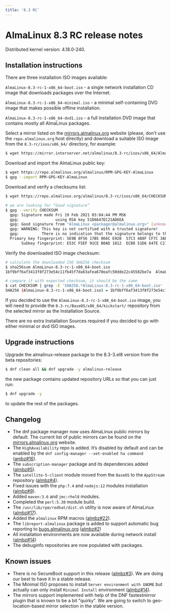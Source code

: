 ```yaml
---
title: '8.3 RC'
---
```

# AlmaLinux 8.3 RC release notes

Distributed kernel version: 4.18.0-240.

## Installation instructions

There are three installation ISO images available:

`AlmaLinux-8.3-rc-1-x86_64-boot.iso` - a single network installation CD image
that downloads packages over the Internet.

`AlmaLinux-8.3-rc-1-x86_64-minimal.iso` - a minimal self-containing DVD image
that makes possible offline installation.

`AlmaLinux-8.3-rc-1-x86_64-dvd1.iso` - a full installation DVD image that
contains mostly all AlmaLinux packages.

Select a mirror listed on the
[mirrors.almalinux.org](https://mirrors.almalinux.org/) website (please,
don't use the `repo.almalinux.org` host directly) and download a suitable ISO
image from the `8.3-rc/isos/x86_64/` directory, for example:

```bash
$ wget https://mirror.interserver.net/almalinux/8.3-rc/isos/x86_64/AlmaLinux-8.3-rc-1-x86_64-boot.iso
```

Download and import the AlmaLinux public key:

```bash
$ wget https://repo.almalinux.org/almalinux/RPM-GPG-KEY-AlmaLinux
$ gpg --import RPM-GPG-KEY-AlmaLinux
```

Download and verify a checksums list:

```bash
$ wget https://repo.almalinux.org/almalinux/8.3-rc/isos/x86_64/CHECKSUM

# we are looking for “Good signature” 
$ gpg --verify CHECKSUM 
  gpg: Signature made Fri 19 Feb 2021 03:04:44 PM MSK
  gpg:                using RSA key 51D6647EC21AD6EA
  gpg: Good signature from "AlmaLinux <packager@almalinux.org>" [unknown]
  gpg: WARNING: This key is not certified with a trusted signature!
  gpg:          There is no indication that the signature belongs to the owner.
  Primary key fingerprint: 5E9B 8F56 17B5 066C E920  57C3 488F CF7C 3ABB 34F8
       Subkey fingerprint: E53C F5EF 91CE B0AD 1812  ECB8 51D6 647E C21A D6EA
```

Verify the downloaded ISO image checksum:

```bash
# calculate the downloaded ISO SHA256 checksum
$ sha256sum AlmaLinux-8.3-rc-1-x86_64-boot.iso 
1bf9bff6af3413f8f273e54c11fb45f7da63afea670eafc50dde22c45582be7a  AlmaLinux-8.3-rc-1-x86_64-boot.iso

# compare it with expected checksum, it should be the same
$ cat CHECKSUM | grep -E 'SHA256.*AlmaLinux-8.3-rc-1-x86_64-boot.iso'
SHA256 (AlmaLinux-8.3-rc-1-x86_64-boot.iso) = 1bf9bff6af3413f8f273e54c11fb45f7da63afea670eafc50dde22c45582be7a
```

If you decided to use the `AlmaLinux-8.3-rc-1-x86_64-boot.iso` image, you will
need to provide the `8.3-rc/BaseOS/x86_64/kickstart/` repository from the
selected mirror as the Installation Source.

There are no extra Installation Sources required if you decided to go with
either minimal or dvd ISO images.


## Upgrade instructions

Upgrade the almalinux-release package to the 8.3-3.el8 version from the beta
repositories:

```bash
$ dnf clean all && dnf upgrade -y almalinux-release
```

the new package contains updated repository URLs so that you can just run:

```bash
$ dnf upgrade -y
```

to update the rest of the packages.


## Changelog

* The dnf package manager now uses AlmaLinux public mirrors by default. The
  current list of public mirrors can be found on the
  [mirrors.almalinux.org](https://mirrors.almalinux.org/) website.
* The `HighAvailability` repo is added. It’s disabled by default and can be
  enabled by the `dnf config-manager --set-enabled ha command`
  ([ambz#16](https://bugs.almalinux.org/view.php?id=16)).
* The `subscription-manager` package and its dependencies added
  ([almbz#5](https://bugs.almalinux.org/view.php?id=5)).
* The `satellite-5-client` module moved from the `BaseOS` to the `AppStream`
  repository ([almbz#4](https://bugs.almalinux.org/view.php?id=4)).
* Fixed issues with the `php:7.4` and `nodejs:12` modules installation
  ([almbz#9](https://bugs.almalinux.org/view.php?id=9)).
* Added `maven:3.6` and `jmc:rhel8` modules.
* Completed the `perl:5.30` module build.
* The `/usr/lib/rpm/redhat/dist.sh` utility is now aware of AlmaLinux
  ([almbz#17](https://bugs.almalinux.org/view.php?id=17)).
* Added the `almalinux` RPM macros
  ([almbz#22](https://bugs.almalinux.org/view.php?id=22)).
* The `libreport-almalinux` package is added to support automatic bug
  reporting to [bugs.almalinux.org](https://bugs.almalinux.org/)
  ([almbz#2](https://bugs.almalinux.org/view.php?id=2))
* All installation environments are now available during network install
  ([almbz#14](https://bugs.almalinux.org/view.php?id=14))
* The debuginfo repositories are now populated with packages.


## Known issues

* There is no SecureBoot support in this release
  ([almbz#3](https://bugs.almalinux.org/view.php?id=3)). We are doing our
  best to have it in a stable release.
* The Minimal ISO proposes to install `Server environment with GNOME` but
  actually can only install `Minimal Install` environment
  ([almbz#14](https://bugs.almalinux.org/view.php?id=14)).
* The mirrors support implemented with help of the DNF fastestmirror plugin
  that is known to be a bit "quirky". We are going to switch to
  geo-location-based mirror selection in the stable version.
